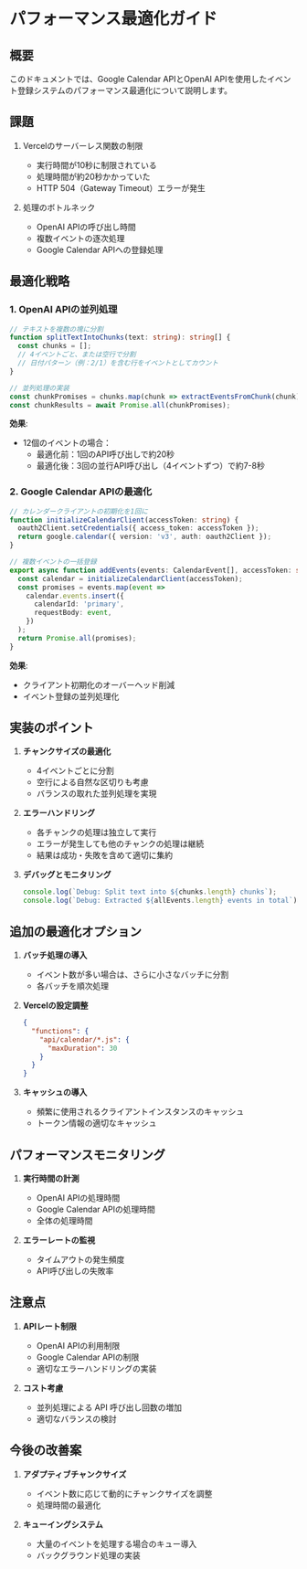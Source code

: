 # パフォーマンス最適化ガイド

## 概要
このドキュメントでは、Google Calendar APIとOpenAI APIを使用したイベント登録システムのパフォーマンス最適化について説明します。

## 課題
1. Vercelのサーバーレス関数の制限
   - 実行時間が10秒に制限されている
   - 処理時間が約20秒かかっていた
   - HTTP 504（Gateway Timeout）エラーが発生

2. 処理のボトルネック
   - OpenAI APIの呼び出し時間
   - 複数イベントの逐次処理
   - Google Calendar APIへの登録処理

## 最適化戦略

### 1. OpenAI APIの並列処理
```typescript
// テキストを複数の塊に分割
function splitTextIntoChunks(text: string): string[] {
  const chunks = [];
  // 4イベントごと、または空行で分割
  // 日付パターン（例：2/1）を含む行をイベントとしてカウント
}

// 並列処理の実装
const chunkPromises = chunks.map(chunk => extractEventsFromChunk(chunk));
const chunkResults = await Promise.all(chunkPromises);
```

**効果**:
- 12個のイベントの場合：
  - 最適化前：1回のAPI呼び出しで約20秒
  - 最適化後：3回の並行API呼び出し（4イベントずつ）で約7-8秒

### 2. Google Calendar APIの最適化
```typescript
// カレンダークライアントの初期化を1回に
function initializeCalendarClient(accessToken: string) {
  oauth2Client.setCredentials({ access_token: accessToken });
  return google.calendar({ version: 'v3', auth: oauth2Client });
}

// 複数イベントの一括登録
export async function addEvents(events: CalendarEvent[], accessToken: string) {
  const calendar = initializeCalendarClient(accessToken);
  const promises = events.map(event => 
    calendar.events.insert({
      calendarId: 'primary',
      requestBody: event,
    })
  );
  return Promise.all(promises);
}
```

**効果**:
- クライアント初期化のオーバーヘッド削減
- イベント登録の並列処理化

## 実装のポイント

1. **チャンクサイズの最適化**
   - 4イベントごとに分割
   - 空行による自然な区切りも考慮
   - バランスの取れた並列処理を実現

2. **エラーハンドリング**
   - 各チャンクの処理は独立して実行
   - エラーが発生しても他のチャンクの処理は継続
   - 結果は成功・失敗を含めて適切に集約

3. **デバッグとモニタリング**
   ```typescript
   console.log(`Debug: Split text into ${chunks.length} chunks`);
   console.log(`Debug: Extracted ${allEvents.length} events in total`);
   ```

## 追加の最適化オプション

1. **バッチ処理の導入**
   - イベント数が多い場合は、さらに小さなバッチに分割
   - 各バッチを順次処理

2. **Vercelの設定調整**
   ```json
   {
     "functions": {
       "api/calendar/*.js": {
         "maxDuration": 30
       }
     }
   }
   ```

3. **キャッシュの導入**
   - 頻繁に使用されるクライアントインスタンスのキャッシュ
   - トークン情報の適切なキャッシュ

## パフォーマンスモニタリング

1. **実行時間の計測**
   - OpenAI APIの処理時間
   - Google Calendar APIの処理時間
   - 全体の処理時間

2. **エラーレートの監視**
   - タイムアウトの発生頻度
   - API呼び出しの失敗率

## 注意点

1. **APIレート制限**
   - OpenAI APIの利用制限
   - Google Calendar APIの制限
   - 適切なエラーハンドリングの実装

2. **コスト考慮**
   - 並列処理による API 呼び出し回数の増加
   - 適切なバランスの検討

## 今後の改善案

1. **アダプティブチャンクサイズ**
   - イベント数に応じて動的にチャンクサイズを調整
   - 処理時間の最適化

2. **キューイングシステム**
   - 大量のイベントを処理する場合のキュー導入
   - バックグラウンド処理の実装 